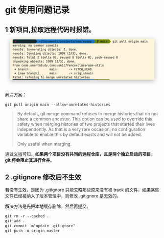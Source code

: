 # git 使用问题记录

## 1 新项目,拉取远程代码时报错。![merger error](./assets/image-20211228105433211.png)

解决方案：

```shell
git pull origin main --allow-unrelated-histories
```

> By default, git merge command refuses to merge histories that do not share a common ancestor. This option can be used to override this safety when merging histories of two projects that started their lives independently. As that is a very rare occasion, no configuration variable to enable this by default exists and will not be added.
>
> Only useful when merging.

通过[文档](https://git-scm.com/docs/git-pull)可知，**如果两个项目没有共同的远程仓库，且是两个独立启动的项目，git 将会阻止其进行合并**。

## 2 .gitignore 修改后不生效

若没有生效，是因为 .gitignore 只能忽略那些原来没有被 track 的文件，如果某些文件已经被纳入了版本管理中，则修改 .gitignore 是无效的。

解决方法是先把本地缓存删除，然后再提交。

```shell
git rm -r --cached .
git add .
git commit -m"update .gitignore"
git push -u origin master
```
